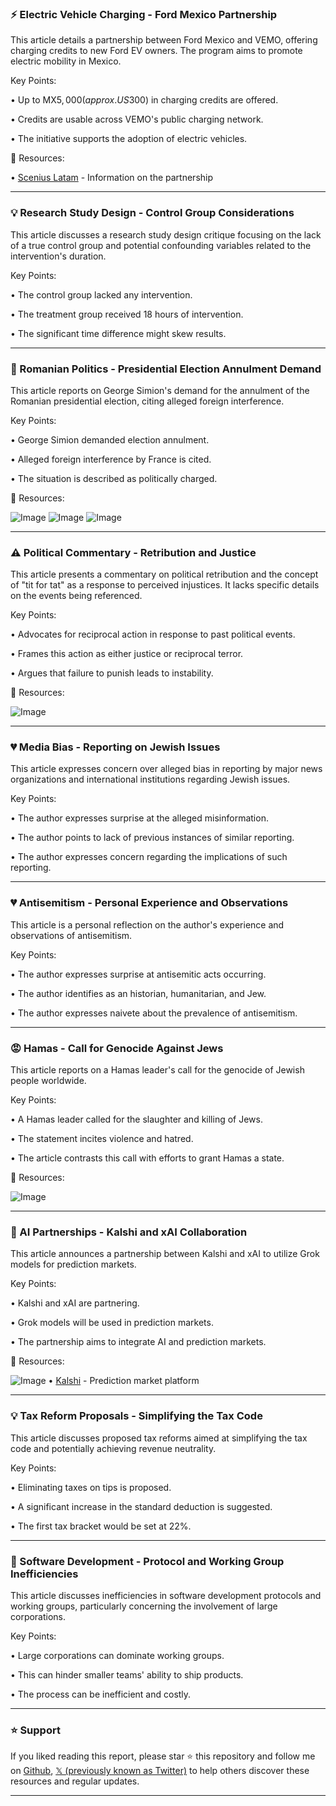 ### ⚡ Electric Vehicle Charging - Ford Mexico Partnership

This article details a partnership between Ford Mexico and VEMO, offering charging credits to new Ford EV owners.  The program aims to promote electric mobility in Mexico.

Key Points:

• Up to MX$5,000 (approx. US$300) in charging credits are offered.

• Credits are usable across VEMO's public charging network.

• The initiative supports the adoption of electric vehicles.


🔗 Resources:

• [Scenius Latam](https://x.com/sceniuslatam) - Information on the partnership


---
### 💡 Research Study Design - Control Group Considerations

This article discusses a research study design critique focusing on the lack of a true control group and potential confounding variables related to the intervention's duration.

Key Points:

• The control group lacked any intervention.

• The treatment group received 18 hours of intervention.

• The significant time difference might skew results.



---
### 📰 Romanian Politics - Presidential Election Annulment Demand

This article reports on George Simion's demand for the annulment of the Romanian presidential election, citing alleged foreign interference.

Key Points:

• George Simion demanded election annulment.

• Alleged foreign interference by France is cited.

• The situation is described as politically charged.


🔗 Resources:

![Image](https://pbs.twimg.com/media/GrbGHLYaEAAOB9-?format=jpg&name=small)
![Image](https://pbs.twimg.com/media/GrbGMKEX0AAylTR?format=jpg&name=small)
![Image](https://pbs.twimg.com/media/GrQlcUkWgAAWCdp?format=jpg&name=240x240)


---
### ⚠️ Political Commentary - Retribution and Justice

This article presents a commentary on political retribution and the concept of "tit for tat" as a response to perceived injustices.  It lacks specific details on the events being referenced.


Key Points:

•  Advocates for reciprocal action in response to past political events.

•  Frames this action as either justice or reciprocal terror.

•  Argues that failure to punish leads to instability.


🔗 Resources:

![Image](https://pbs.twimg.com/media/GrbQq9QbAAIEAO6?format=jpg&name=small)


---
### 💔 Media Bias - Reporting on Jewish Issues

This article expresses concern over alleged bias in reporting by major news organizations and international institutions regarding Jewish issues.

Key Points:

• The author expresses surprise at the alleged misinformation.

•  The author points to lack of previous instances of similar reporting.

• The author expresses concern regarding the implications of such reporting.


---
### 💔 Antisemitism - Personal Experience and Observations

This article is a personal reflection on the author's experience and observations of antisemitism.

Key Points:

• The author expresses surprise at antisemitic acts occurring.

•  The author identifies as an historian, humanitarian, and Jew.

• The author expresses naivete about the prevalence of antisemitism.


---
### 😡 Hamas - Call for Genocide Against Jews

This article reports on a Hamas leader's call for the genocide of Jewish people worldwide.

Key Points:

• A Hamas leader called for the slaughter and killing of Jews.

•  The statement incites violence and hatred.

• The article contrasts this call with efforts to grant Hamas a state.


🔗 Resources:

![Image](https://pbs.twimg.com/amplify_video_thumb/1924794836831313920/img/3ymmeS0y0xKTqdSm.jpg)


---
### 🚀 AI Partnerships - Kalshi and xAI Collaboration

This article announces a partnership between Kalshi and xAI to utilize Grok models for prediction markets.

Key Points:

• Kalshi and xAI are partnering.

• Grok models will be used in prediction markets.

• The partnership aims to integrate AI and prediction markets.


🔗 Resources:

![Image](https://pbs.twimg.com/media/GraBZRwXEAAgjBe?format=jpg&name=small)
• [Kalshi](https://x.com/Kalshi) - Prediction market platform


---
### 💡 Tax Reform Proposals - Simplifying the Tax Code

This article discusses proposed tax reforms aimed at simplifying the tax code and potentially achieving revenue neutrality.

Key Points:

• Eliminating taxes on tips is proposed.

• A significant increase in the standard deduction is suggested.

•  The first tax bracket would be set at 22%.


---
### 🤖 Software Development - Protocol and Working Group Inefficiencies

This article discusses inefficiencies in software development protocols and working groups, particularly concerning the involvement of large corporations.

Key Points:

• Large corporations can dominate working groups.

•  This can hinder smaller teams' ability to ship products.

•  The process can be inefficient and costly.


---

### ⭐️ Support

If you liked reading this report, please star ⭐️ this repository and follow me on [Github](https://github.com/Drix10), [𝕏 (previously known as Twitter)](https://x.com/DRIX_10_) to help others discover these resources and regular updates.

---